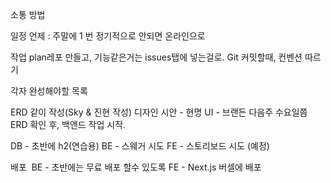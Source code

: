 소통 방법

일정 언제 : 주말에 1 번 정기적으로 안되면 온라인으로

작업 plan레포 만들고, 기능같은거는 issues탭에 넣는걸로. Git 커밋할때, 컨벤션 따르기

각자 완성해야할 목록

ERD 같이 작성(Sky & 진현 작성)
디자인 시안 - 현명
UI - 브랜든
다음주 수요일쯤 ERD 확인 후, 백앤드 작업 시작.

DB - 초반에 h2(연습용) BE - 스웨거 시도 FE - 스토리보드 시도 (예정)

배포  BE - 초반에는 무료 배포 할수 있도록 FE - Next.js 버셀에 배포
